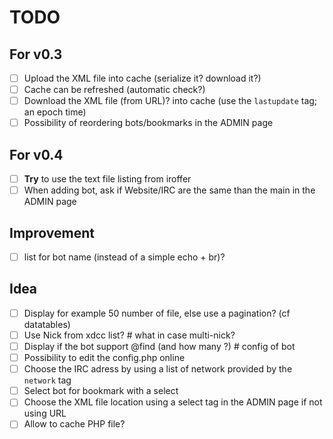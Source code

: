 # TODO

## For v0.3

 - [ ] Upload the XML file into cache (serialize it? download it?)
 - [ ] Cache can be refreshed (automatic check?)
 - [ ] Download the XML file (from URL)? into cache (use the `lastupdate` tag; an epoch time)
 - [ ] Possibility of reordering bots/bookmarks in the ADMIN page

## For v0.4

 - [ ] **Try** to use the text file listing from iroffer
 - [ ] When adding bot, ask if Website/IRC are the same than the main in the ADMIN page

## Improvement

 - [ ] list for bot name (instead of a simple echo + br)?


## Idea

 - [ ] Display for example 50 number of file, else use a pagination? (cf datatables)
 - [ ] Use Nick from xdcc list? # what in case multi-nick?
 - [ ] Display if the bot support @find (and how many ?) # config of bot
 - [ ] Possibility to edit the config.php online
 - [ ] Choose the IRC adress by using a list of network provided by the `network` tag
 - [ ] Select bot for bookmark with a select
 - [ ] Choose the XML file location using a select tag in the ADMIN page if not using URL
 - [ ] Allow to cache PHP file?
